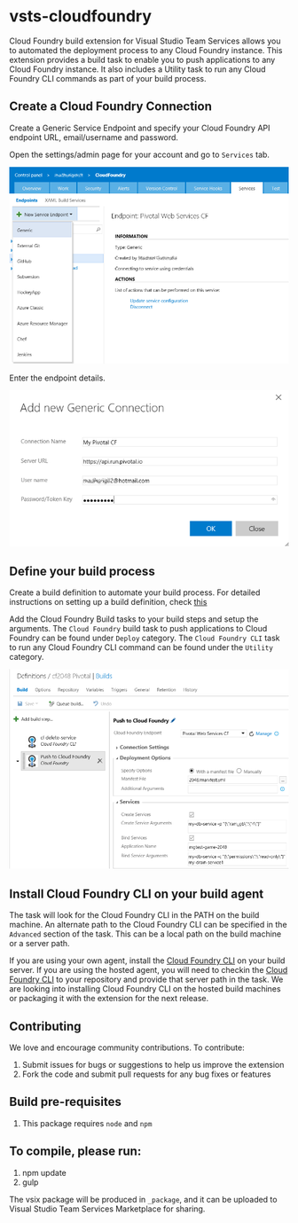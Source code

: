 # vsts-cloudfoundry
Cloud Foundry build extension for Visual Studio Team Services allows you to automated the deployment process to any Cloud Foundry instance. This extension provides a build task to enable you to push applications to any Cloud Foundry instance. It also includes a Utility task to run any Cloud Foundry CLI commands as part of your build process.

## Create a Cloud Foundry Connection
Create a Generic Service Endpoint and specify your Cloud Foundry API endpoint URL, email/username and password.

Open the settings/admin page for your account and go to `Services` tab.

![Cloud Foundry Endpoint](Extension/images/cfEndpoint.png)

Enter the endpoint details.

![Generic Endpoint Details](images/cfGenericEndpoint.png)

## Define your build process
Create a build definition to automate your build process. For detailed instructions on setting up a build definition, check [this](https://msdn.microsoft.com/Library/vs/alm/Build/vs/define-build)

Add the Cloud Foundry Build tasks to your build steps and setup the arguments. The `Cloud Foundry` build task to push applications to Cloud Foundry can be found under `Deploy` category. The `Cloud Foundry CLI` task to run any Cloud Foundry CLI command can be found under the `Utility` category.

![Cloud Foundry Build Tasks](Extension/images/cfBuildTasks.png) 

## Install Cloud Foundry CLI on your build agent
The task will look for the Cloud Foundry CLI in the PATH on the build machine. An alternate path to the Cloud Foundry CLI can be specified in the `Advanced` section of the task. This can be a local path on the build machine or a server path.

If you are using your own agent, install the [Cloud Foundry CLI](https://github.com/cloudfoundry/cli#downloads) on your build server. 
If you are using the hosted agent, you will need to checkin the [Cloud Foundry CLI](https://github.com/cloudfoundry/cli#downloads) to your repository and provide that server path in the task. We are looking into installing Cloud Foundry CLI on the hosted build machines or packaging it with the extension for the next release.

## Contributing
We love and encourage community contributions. To contribute:
1. Submit issues for bugs or suggestions to help us improve the extension
1. Fork the code and submit pull requests for any bug fixes or features

## Build pre-requisites
1. This package requires `node` and `npm`

## To compile, please run:
1. npm update
1. gulp

The vsix package will be produced in `_package`, and it can be uploaded to Visual Studio Team Services Marketplace for sharing. 
